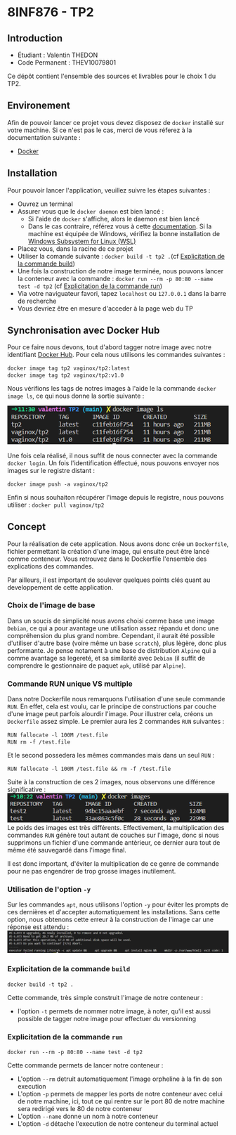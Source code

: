 # 8INF876 - TP2
## Introduction
- Étudiant : Valentin THEDON
- Code Permanent : THEV10079801

Ce dépôt contient l'ensemble des sources et livrables pour le choix 1 du TP2.

## Environement

Afin de pouvoir lancer ce projet vous devez disposez de `docker` installé sur votre machine. Si ce n'est pas le cas, merci de vous réferez à la documentation suivante :

- [Docker](https://docs.docker.com/get-docker/)

## Installation
Pour pouvoir lancer l'application, veuillez suivre les étapes suivantes : 
- Ouvrez un terminal
- Assurer vous que le `docker daemon` est bien lancé :
    - Si l'aide de `docker` s'affiche, alors le daemon est bien lancé
    - Dans le cas contraire, référez vous à cette [documentation](https://docs.docker.com/config/daemon/start/). Si la machine est équipée de Windows, vérifiez la bonne installation de [Windows Subsystem for Linux (WSL)](https://learn.microsoft.com/en-us/windows/wsl/about)
- Placez vous, dans la racine de ce projet
- Utiliser la comande suivante : `docker build -t tp2 .`(cf [Explicitation de la commande build](#explicitation-de-la-commande-build))
- Une fois la construction de notre image terminée, nous pouvons lancer la conteneur avec la commande : `docker run --rm -p 80:80 --name test -d tp2` (cf [Explicitation de la commande run](#explicitation-de-la-commande-run))
- Via votre naviguateur favori, tapez `localhost` ou `127.0.0.1` dans la barre de recherche
- Vous devriez être en mesure d'acceder à la page web du TP


## Synchronisation avec Docker Hub
Pour ce faire nous devons, tout d'abord tagger notre image avec notre identifiant [Docker Hub](https://hub.docker.com/). Pour cela nous utilisons les commandes suivantes : 
```
docker image tag tp2 vaginox/tp2:latest
docker image tag tp2 vaginox/tp2:v1.0
```
Nous vérifions les tags de notres images à l'aide le la commande `docker image ls`, ce qui nous donne la sortie suivante : 

![Vérification des tag](tag_images.PNG)

Une fois cela réalisé, il nous suffit de nous connecter avec la commande `docker login`. Un fois l'identification éffectué, nous pouvons envoyer nos images sur le registre distant : 
```
docker image push -a vaginox/tp2
```
Enfin si nous souhaiton récupérer l'image depuis le registre, nous pouvons utiliser : `docker pull vaginox/tp2`
## Concept

Pour la réalisation de cete application. Nous avons donc crée un `Dockerfile`, fichier permettant la création d'une image, qui ensuite peut être lancé comme conteneur. Vous retrouvez dans le Dockerfile l'ensemble des explications des commandes.

Par ailleurs, il est important de soulever quelques points clés quant au developpement de cette application.

### Choix de l'image de base
Dans un soucis de simplicité nous avons choisi comme base une image `Debian`, ce qui a pour avantage une utilisation assez répandu et donc une compréhension du plus grand nombre. Cependant, il aurait été possible d'utiliser d'autre base (voire même un base `scratch`), plus lègère, donc plus performante. Je pense notament à une base de distribution `Alpine` qui a comme avantage sa legereté, et sa similarité avec `Debian` (il suffit de comprendre le gestionnaire de paquet `apk`, utilisé par `Alpine`).

### Commande RUN unique VS multiple
Dans notre Dockerfile nous remarquons l'utilisation d'une seule commande `RUN`. En effet, cela est voulu, car le principe de constructions par couche d'une image peut parfois alourdir l'image. Pour illustrer cela, créons un `Dockerfile` assez simple. Le premier aura les 2 commandes `RUN` suivantes :
``` 
RUN fallocate -l 100M /test.file 
RUN rm -f /test.file 
```

Et le second possedera les mêmes commandes mais dans un seul `RUN` : 
```
RUN fallocate -l 100M /test.file && rm -f /test.file 
```
Suite à la construction de ces 2 images, nous observons une différence significative :
![Single VS Multiple RUN command](rundiff.png)
Le poids des images est très différents. Effectivement, la multiplication des commandes `RUN` génère tout autant de couches sur l'image, donc si nous supprimons un fichier d'une commande antèrieur, ce dernier aura tout de même été sauvegardé dans l'image final.

Il est donc important, d'éviter la multiplication de ce genre de commande pour ne pas engendrer de trop grosse images inutilement.

### Utilisation de l'option `-y`
Sur les commandes `apt`, nous utilisons l'option `-y` pour éviter les prompts de ces dernières et d'accepter automatiquement les installations. Sans cette option, nous obtenons cette erreur à la construction de l'image car une réponse est attendu : 
![APT prompt bug](apt_bug.png)

### Explicitation de la commande `build`
```
docker build -t tp2 .
```
Cette commande, très simple construit l'image de notre conteneur : 
- l'option `-t` permets de nommer notre image, à noter, qu'il est aussi possible de tagger notre image pour effectuer du versionning

### Explicitation de la commande `run`
```
docker run --rm -p 80:80 --name test -d tp2
```
Cette commande permets de lancer notre conteneur : 
- L'option `--rm` detruit automatiquement l'image orpheline à la fin de son execution
- L'option `-p` permets de mapper les ports de notre conteneur avec celui de notre machine, ici, tout ce qui rentre sur le port 80 de notre machine sera redirigé vers le 80 de notre conteneur
- L'option `--name` donne un nom à notre conteneur
- L'option `-d` détache l'execution de notre conteneur du terminal actuel